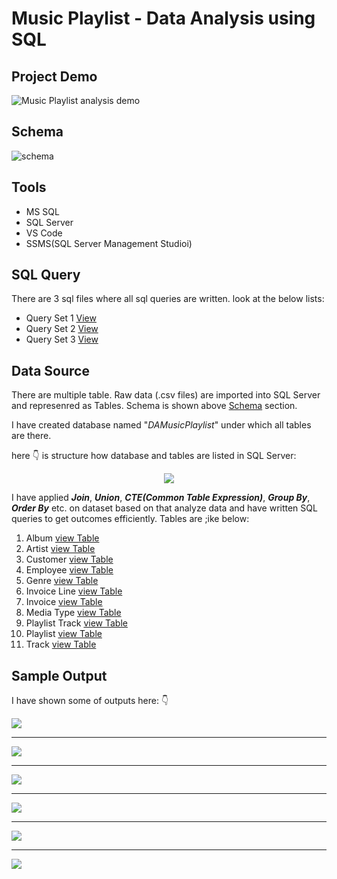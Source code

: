 # Music Playlist - Data Analysis using SQL

## Project Demo

![Music Playlist analysis demo](./images/music-playlist_analysis-project_demo-by-PuranjoyPatra.gif)

## Schema 

![schema](./Schema/MusicDatabaseSchema.png)

## Tools

- MS SQL
- SQL Server
- VS Code
- SSMS(SQL Server Management Studioi) 

## SQL Query

There are 3 sql files where all sql queries  are written. look at the below lists:

- Query Set 1 [View](Query_SET_1.sql)
- Query Set 2 [View](Query_SET_2.sql)
- Query Set 3 [View](Query_SET_3.sql)


## Data Source

There are multiple table. Raw data (.csv files) are imported into SQL Server and represenred as Tables. Schema is shown above [Schema](#schema) section.

I have created database named "*DAMusicPlaylist*" under which all tables are there.

here 👇 is structure how database and tables are listed in SQL Server:

<p align="center"><img src="./images/file_structure.png"></p>

I have applied ***Join***, ***Union***, ***CTE(Common Table Expression)***, ***Group By***, ***Order By*** etc. on dataset based on that analyze data and have written SQL queries to get outcomes efficiently. Tables are ;ike below:

1. Album [view Table](./Dataset/album.csv)
2. Artist   [view Table](./Dataset/artist.csv)
3. Customer [view Table](./Dataset/customer.csv)
4. Employee [view Table](./Dataset/employee.csv)
5. Genre [view Table](./Dataset/genre.csv)
6. Invoice Line [view Table](./Dataset/invoice_line.csv)
7. Invoice [view Table](./Dataset/invoice.csv)
8. Media Type [view Table](./Dataset/media_type.csv)
9. Playlist Track [view Table](./Dataset/playlist_track.csv)
10. Playlist [view Table](./Dataset/playlist.csv)
11. Track [view Table](./Dataset/track.csv)

## Sample Output

I have shown some of outputs here: 👇 

<p><img src="./images/qs1.png" ></p>

---

<p><img src="./images/qs1-2.png"></p>

----

<p><img src="./images/qs2-1.png"></p>

---

<p><img src="./images/qs2-2.png"></p>

---

<p><img src="./images/qs3-1.png"></p>

---

<p><img src="./images/qs3-2.png"></p>